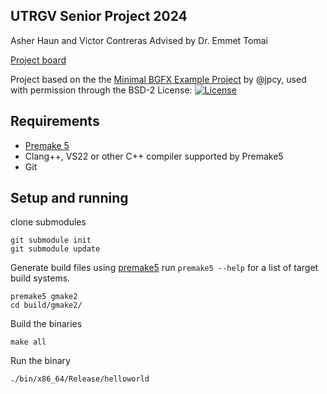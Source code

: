 ## UTRGV Senior Project 2024
Asher Haun and Victor Contreras
Advised by Dr. Emmet Tomai

[Project board](https://github.com/orgs/UTRGV-CS-Projects/projects/2?query=sort%3Aupdated-desc+is%3Aopen)

Project based on the the [Minimal BGFX Example Project](https://github.com/jpcy/bgfx-minimal-example) by @jpcy, used with permission through the BSD-2 License: [![License](https://img.shields.io/badge/license-BSD--2%20clause-blue.svg)](https://bkaradzic.github.io/bgfx/license.html)

## Requirements
- [Premake 5](https://premake.github.io/)
- Clang++, VS22 or other C++ compiler supported by Premake5
- Git

## Setup and running
clone submodules
```
git submodule init
git submodule update
```

Generate build files using [premake5](https://premake.github.io/)
run `premake5 --help` for a list of target build systems.
```
premake5 gmake2
cd build/gmake2/
```

Build the binaries
```
make all
```

Run the binary
```
./bin/x86_64/Release/helloworld
```

